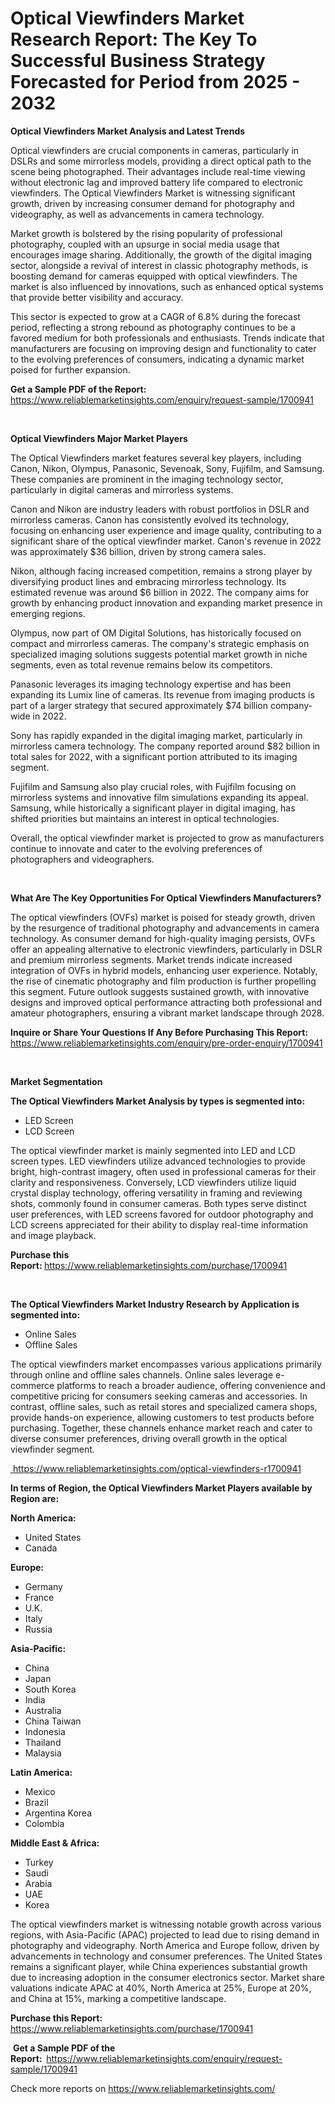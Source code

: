 <p><h1>Optical Viewfinders Market Research Report: The Key To Successful Business Strategy Forecasted for Period from 2025 - 2032</h1></p><p><strong>Optical Viewfinders Market Analysis and Latest Trends</strong></p>
<p><p>Optical viewfinders are crucial components in cameras, particularly in DSLRs and some mirrorless models, providing a direct optical path to the scene being photographed. Their advantages include real-time viewing without electronic lag and improved battery life compared to electronic viewfinders. The Optical Viewfinders Market is witnessing significant growth, driven by increasing consumer demand for photography and videography, as well as advancements in camera technology.</p><p>Market growth is bolstered by the rising popularity of professional photography, coupled with an upsurge in social media usage that encourages image sharing. Additionally, the growth of the digital imaging sector, alongside a revival of interest in classic photography methods, is boosting demand for cameras equipped with optical viewfinders. The market is also influenced by innovations, such as enhanced optical systems that provide better visibility and accuracy.</p><p>This sector is expected to grow at a CAGR of 6.8% during the forecast period, reflecting a strong rebound as photography continues to be a favored medium for both professionals and enthusiasts. Trends indicate that manufacturers are focusing on improving design and functionality to cater to the evolving preferences of consumers, indicating a dynamic market poised for further expansion.</p></p>
<p><strong>Get a Sample PDF of the Report:&nbsp;</strong> <a href="https://www.reliablemarketinsights.com/enquiry/request-sample/1700941?utm_campaign=1894&utm_medium=2&utm_source=Github&utm_content=ia&utm_term=07022025&utm_id=optical-viewfinders">https://www.reliablemarketinsights.com/enquiry/request-sample/1700941</a></p>
<p>&nbsp;</p>
<p><strong>Optical Viewfinders Major Market Players</strong></p>
<p><p>The Optical Viewfinders market features several key players, including Canon, Nikon, Olympus, Panasonic, Sevenoak, Sony, Fujifilm, and Samsung. These companies are prominent in the imaging technology sector, particularly in digital cameras and mirrorless systems.</p><p>Canon and Nikon are industry leaders with robust portfolios in DSLR and mirrorless cameras. Canon has consistently evolved its technology, focusing on enhancing user experience and image quality, contributing to a significant share of the optical viewfinder market. Canon's revenue in 2022 was approximately $36 billion, driven by strong camera sales.</p><p>Nikon, although facing increased competition, remains a strong player by diversifying product lines and embracing mirrorless technology. Its estimated revenue was around $6 billion in 2022. The company aims for growth by enhancing product innovation and expanding market presence in emerging regions.</p><p>Olympus, now part of OM Digital Solutions, has historically focused on compact and mirrorless cameras. The company's strategic emphasis on specialized imaging solutions suggests potential market growth in niche segments, even as total revenue remains below its competitors.</p><p>Panasonic leverages its imaging technology expertise and has been expanding its Lumix line of cameras. Its revenue from imaging products is part of a larger strategy that secured approximately $74 billion company-wide in 2022.</p><p>Sony has rapidly expanded in the digital imaging market, particularly in mirrorless camera technology. The company reported around $82 billion in total sales for 2022, with a significant portion attributed to its imaging segment.</p><p>Fujifilm and Samsung also play crucial roles, with Fujifilm focusing on mirrorless systems and innovative film simulations expanding its appeal. Samsung, while historically a significant player in digital imaging, has shifted priorities but maintains an interest in optical technologies.</p><p>Overall, the optical viewfinder market is projected to grow as manufacturers continue to innovate and cater to the evolving preferences of photographers and videographers.</p></p>
<p>&nbsp;</p>
<p><strong>What Are The Key Opportunities For Optical Viewfinders Manufacturers?</strong></p>
<p><p>The optical viewfinders (OVFs) market is poised for steady growth, driven by the resurgence of traditional photography and advancements in camera technology. As consumer demand for high-quality imaging persists, OVFs offer an appealing alternative to electronic viewfinders, particularly in DSLR and premium mirrorless segments. Market trends indicate increased integration of OVFs in hybrid models, enhancing user experience. Notably, the rise of cinematic photography and film production is further propelling this segment. Future outlook suggests sustained growth, with innovative designs and improved optical performance attracting both professional and amateur photographers, ensuring a vibrant market landscape through 2028.</p></p>
<p><strong>Inquire or Share Your Questions If Any Before Purchasing This Report:</strong> <a href="https://www.reliablemarketinsights.com/enquiry/pre-order-enquiry/1700941?utm_campaign=1894&utm_medium=2&utm_source=Github&utm_content=ia&utm_term=07022025&utm_id=optical-viewfinders">https://www.reliablemarketinsights.com/enquiry/pre-order-enquiry/1700941</a></p>
<p>&nbsp;</p>
<p><strong>Market Segmentation</strong></p>
<p><strong>The Optical Viewfinders Market Analysis by types is segmented into:</strong></p>
<p><ul><li>LED Screen</li><li>LCD Screen</li></ul></p>
<p><p>The optical viewfinder market is mainly segmented into LED and LCD screen types. LED viewfinders utilize advanced technologies to provide bright, high-contrast imagery, often used in professional cameras for their clarity and responsiveness. Conversely, LCD viewfinders utilize liquid crystal display technology, offering versatility in framing and reviewing shots, commonly found in consumer cameras. Both types serve distinct user preferences, with LED screens favored for outdoor photography and LCD screens appreciated for their ability to display real-time information and image playback.</p></p>
<p><strong>Purchase this Report:&nbsp;</strong><a href="https://www.reliablemarketinsights.com/purchase/1700941?utm_campaign=1894&utm_medium=2&utm_source=Github&utm_content=ia&utm_term=07022025&utm_id=optical-viewfinders">https://www.reliablemarketinsights.com/purchase/1700941</a></p>
<p>&nbsp;</p>
<p><strong>The Optical Viewfinders Market Industry Research by Application is segmented into:</strong></p>
<p><ul><li>Online Sales</li><li>Offline Sales</li></ul></p>
<p><p>The optical viewfinders market encompasses various applications primarily through online and offline sales channels. Online sales leverage e-commerce platforms to reach a broader audience, offering convenience and competitive pricing for consumers seeking cameras and accessories. In contrast, offline sales, such as retail stores and specialized camera shops, provide hands-on experience, allowing customers to test products before purchasing. Together, these channels enhance market reach and cater to diverse consumer preferences, driving overall growth in the optical viewfinder segment.</p></p>
<p><a href="https://www.reliablemarketinsights.com/optical-viewfinders-r1700941?utm_campaign=1894&utm_medium=2&utm_source=Github&utm_content=ia&utm_term=07022025&utm_id=optical-viewfinders">&nbsp;https://www.reliablemarketinsights.com/optical-viewfinders-r1700941</a></p>
<p><strong>In terms of Region, the Optical Viewfinders Market Players available by Region are:</strong></p>
<p>
    <p> <strong> North America: </strong>
        <ul>
            <li>United States</li>
            <li>Canada</li>
        </ul>
        </p> 
    <p> <strong> Europe: </strong>
        <ul>
            <li>Germany</li>
            <li>France</li>
            <li>U.K.</li>
            <li>Italy</li>
            <li>Russia</li>
        </ul>
        </p> 
    <p> <strong> Asia-Pacific: </strong>
        <ul>
            <li>China</li>
            <li>Japan</li>
            <li>South Korea</li>
            <li>India</li>
            <li>Australia</li>
            <li>China Taiwan</li>
            <li>Indonesia</li>
            <li>Thailand</li>
            <li>Malaysia</li>
        </ul>
        </p> 
    <p> <strong> Latin America: </strong>
        <ul>
            <li>Mexico</li>
            <li>Brazil</li>
            <li>Argentina Korea</li>
            <li>Colombia</li>
        </ul>
        </p> 
    <p> <strong> Middle East & Africa: </strong>
        <ul>
            <li>Turkey</li>
            <li>Saudi</li>
            <li>Arabia</li>
            <li>UAE</li>
            <li>Korea</li>
        </ul>
    </p>
    </p>
<p><p>The optical viewfinders market is witnessing notable growth across various regions, with Asia-Pacific (APAC) projected to lead due to rising demand in photography and videography. North America and Europe follow, driven by advancements in technology and consumer preferences. The United States remains a significant player, while China experiences substantial growth due to increasing adoption in the consumer electronics sector. Market share valuations indicate APAC at 40%, North America at 25%, Europe at 20%, and China at 15%, marking a competitive landscape.</p></p>
<p><strong>Purchase this Report: </strong><a href="https://www.reliablemarketinsights.com/purchase/1700941?utm_campaign=1894&utm_medium=2&utm_source=Github&utm_content=ia&utm_term=07022025&utm_id=optical-viewfinders">https://www.reliablemarketinsights.com/purchase/1700941</a></p>
<p>&nbsp;<strong>Get a Sample PDF of the Report:&nbsp;&nbsp;</strong><a href="https://www.reliablemarketinsights.com/enquiry/request-sample/1700941?utm_campaign=1894&utm_medium=2&utm_source=Github&utm_content=ia&utm_term=07022025&utm_id=optical-viewfinders">https://www.reliablemarketinsights.com/enquiry/request-sample/1700941</a></p>
<p><strong></strong></p>
<p>Check more reports on <a href="https://www.reliablemarketinsights.com/?utm_campaign=1894&utm_medium=2&utm_source=Github&utm_content=ia&utm_term=07022025&utm_id=optical-viewfinders">https://www.reliablemarketinsights.com/</a></p>